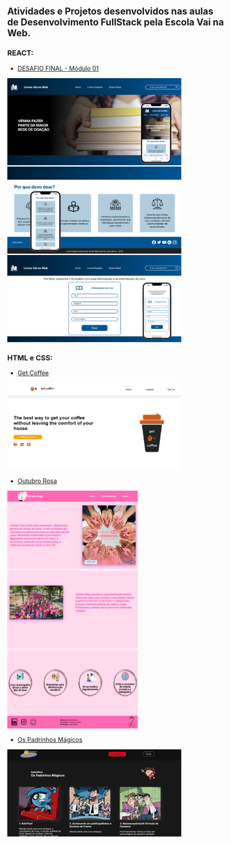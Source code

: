 ## Atividades e Projetos desenvolvidos nas aulas de Desenvolvimento FullStack pela Escola Vai na Web.

<h3> REACT:</h3>

- [DESAFIO FINAL - Módulo 01](REACT/DESAFIO_FINAL_Mod-1/)

<img alt="image da pagina de inicio do desafio react" width="400px" height="200px" src="img/react.png">&nbsp;
<img alt="image da pagina de inicio do desafio react" width="400px" height="200px" src="img/react2.png">&nbsp;
<img alt="image da pagina de inicio do desafio react" width="400px" height="200px" src="img/react3.png">

<h3> HTML e CSS:</h3>

- [Get Coffee](HTML_CSS/get_coffee/)

<img alt="image da página Get Coffee]" width="400px" height="200px" src="img/get_coffee.png">

- [Outubro Rosa](HTML_CSS/outubro_rosa/)

<img alt="imagem da p[agina sobre Outubro Rosa]" width="300px" height="180px" src="img/outubro_rosa1.png"> &nbsp; <img alt="imagem da p[agina sobre Outubro Rosa]" width="300px" height="180px" src="img/outubro_rosa2.png"> &nbsp; <img alt="imagem da p[agina sobre Outubro Rosa]" width="300px" height="180px" src="img/outubro_rosa3.png">

- [Os Padrinhos Mágicos](HTML_CSS/padrinhos_magicos/)

<img alt="imagem da página sobre os padrinhos mágicos" width="400px" height="200px" src="img/padrinhos_magicos.png">
